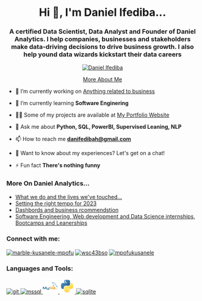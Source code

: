 <h1 align="center">Hi 👋, I'm Daniel Ifediba...</h1>
<h3 align="center">A certified Data Scientist, Data Analyst and Founder of Daniel Analytics. I help companies, businesses and stakeholders make data-driving decisions to drive business growth. I also help yound data wizards kickstart their data careers</h3>

<p align="center"> <a href="https://www.linkedin.com/in/daniel-ifediba/"><img src="https://img.shields.io/badge/-Daniel%20Ifediba-blue?logo=linkedin&style=for-the-badge" alt="Daniel Ifediba" /></a> 
<p align="center"> <a href="https://linktr.ee/daniel_ifediba" target="blank"> More About Me </a> </p>


- 🔭 I’m currently working on [Anything related to business](https://daniel-datasci.github.io/dandiba2.github.io/index.html)

- 🌱 I’m currently learning **Software Enginering**

- 👨‍💻 Some of my projects are available at [My Portfolio Website](https://daniel-datasci.github.io/dandiba2.github.io/index.html)

- 💬 Ask me about **Python, SQL, PowerBI, Supervised Leaning, NLP**

- 📫 How to reach me **danifedibah@gmail.com**

- 📄 Want to know about my experiences? Let's get on a chat!

- ⚡ Fun fact **There's nothing funny**

### More On Daniel Analytics...
<!-- BLOG-POST-LIST:START -->
- [What we do and the lives we've touched...](https://daniel-datasci.github.io/dandiba2.github.io/generic.html)
- [Setting the right tempo for 2023](https://youtu.be/04e3GXCtekQ)
- [Dashbords and business rcommendstion](https://youtu.be/95qzg9bvXio)
- [Software Engineering, Web development and Data Science internships, Bootcamps and Leanerships](https://medium.com/@mpofukusanele/software-engineering-web-development-and-data-science-internships-bootcamps-and-leanerships-d4bb8e5a2d05?source=rss-50b9edea1004------2)
<!-- BLOG-POST-LIST:END -->

<h3 align="left">Connect with me:</h3>
<p align="left">
<a href="https://linkedin.com/in/daniel-ifediba" target="blank"><img align="center" src="https://raw.githubusercontent.com/rahuldkjain/github-profile-readme-generator/master/src/images/icons/Social/linked-in-alt.svg" alt="marble-kusanele-mpofu" height="30" width="40" /></a>
<a href="https://www.kaggle.com/danielifediba" target="blank"><img align="center" src="https://raw.githubusercontent.com/rahuldkjain/github-profile-readme-generator/master/src/images/icons/Social/kaggle.svg" alt="wsc43bso" height="30" width="40" /></a>
<a href="https://www.youtube.com/channel/UCxzUAVnOr2F3emHy2SxwTGg" target="blank"><img align="center" src="https://raw.githubusercontent.com/rahuldkjain/github-profile-readme-generator/master/src/images/icons/Social/youtube.svg" alt="mpofukusanele" height="30" width="40" /></a>


<h3 align="left">Languages and Tools:</h3>
<p align="left"> <a href="https://git-scm.com/" target="_blank" rel="noreferrer"> <img src="https://www.vectorlogo.zone/logos/git-scm/git-scm-icon.svg" alt="git" width="40" height="40"/> </a> <a href="https://www.microsoft.com/en-us/sql-server" target="_blank" rel="noreferrer"> <img src="https://www.svgrepo.com/show/303229/microsoft-sql-server-logo.svg" alt="mssql" width="40" height="40"/> </a> <a href="https://www.mysql.com/" target="_blank" rel="noreferrer"> <img src="https://raw.githubusercontent.com/devicons/devicon/master/icons/mysql/mysql-original-wordmark.svg" alt="mysql" width="40" height="40"/> </a> <a href="https://www.python.org" target="_blank" rel="noreferrer"> <img src="https://raw.githubusercontent.com/devicons/devicon/master/icons/python/python-original.svg" alt="python" width="40" height="40"/> </a> <a href="https://www.sqlite.org/" target="_blank" rel="noreferrer"> <img src="https://www.vectorlogo.zone/logos/sqlite/sqlite-icon.svg" alt="sqlite" width="40" height="40"/> </a> </p>
